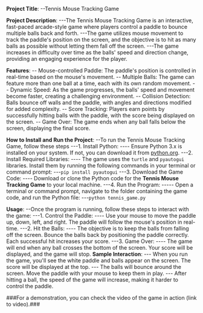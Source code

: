 **Project Title**:
--Tennis Mouse Tracking Game

**Project Description**:
---The Tennis Mouse Tracking Game is an interactive, fast-paced arcade-style game where players control a paddle to bounce multiple balls back and forth.
---The game utilizes mouse movement to track the paddle's position on the screen, and the objective is to hit as many balls as possible without letting them fall off the screen.
---The game increases in difficulty over time as the balls' speed and direction change, providing an engaging experience for the player.

**Features**:
-- Mouse-controlled Paddle: The paddle's position is controlled in real-time based on the mouse's movement.
-- Multiple Balls: The game can feature more than one ball at a time, each with its own random movement.
-- Dynamic Speed: As the game progresses, the balls' speed and movement become faster, creating a challenging environment.
-- Collision Detection: Balls bounce off walls and the paddle, with angles and directions modified for added complexity.
-- Score Tracking: Players earn points by successfully hitting balls with the paddle, with the score being displayed on the screen.
-- Game Over: The game ends when any ball falls below the screen, displaying the final score.

**How to Install and Run the Project**:
--To run the Tennis Mouse Tracking Game, follow these steps
---1. Install Python:
   ---- Ensure Python 3.x is installed on your system. If not, you can download it from [python.org](https://www.python.org/downloads/).
---2. Install Required Libraries:
   ---- The game uses the `turtle` and `pyautogui` libraries. Install them by running the following commands in your terminal or command prompt:
     ---```pip install pyautogui```
---3. Download the Game Code:
   ---- Download or clone the Python code for the **Tennis Mouse Tracking Game** to your local machine.
---4. Run the Program:
   ----- Open a terminal or command prompt, navigate to the folder containing the game code, and run the Python file:
     ---```python tennis_game.py```

**Usage**:
--Once the program is running, follow these steps to interact with the game:
---1. Control the Paddle:
   ---- Use your mouse to move the paddle up, down, left, and right. The paddle will follow the mouse's position in real-time.
---2. Hit the Balls:
   ---- The objective is to keep the balls from falling off the screen. Bounce the balls back by positioning the paddle correctly. Each successful hit increases your score.
---3. Game Over:
   ---- The game will end when any ball crosses the bottom of the screen. Your score will be displayed, and the game will stop.
**Sample Interaction**:
--- When you run the game, you'll see the white paddle and balls appear on the screen. The score will be displayed at the top.
--- The balls will bounce around the screen. Move the paddle with your mouse to keep them in play.
--- After hitting a ball, the speed of the game will increase, making it harder to control the paddle.

###For a demonstration, you can check the video of the game in action (link to video).###
